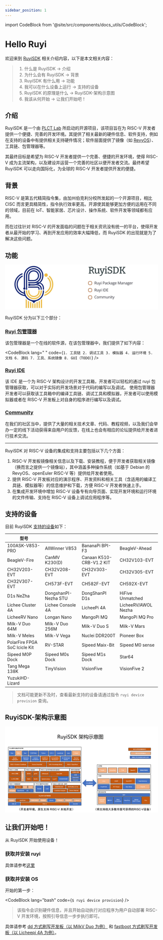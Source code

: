 ```yaml
---
sidebar_position: 1
---
```


import CodeBlock from '@site/src/components/docs_utils/CodeBlock';

# Hello Ruyi

欢迎来到 [RuyiSDK](https://github.com/ruyisdk) 相关介绍内容，以下是本文相关内容：

> 1. 什么是 RuyiSDK -> 介绍
> 2. 为什么会有 RuyiSDK -> 背景
> 3. RuyiSDK 有什么用 -> 功能
> 4. 我可以在什么设备上运行 -> 支持的设备
> 5. RuyiSDK 的原理是什么 -> RuyiSDK-架构示意图
> 6. 我该从何开始 -> 让我们开始吧！
## 介绍

RuyiSDK 是一个由 [PLCT Lab](https://plctlab.org/) 所启动的开源项目，该项目旨在为 RISC-V 开发者提供一个便捷、完善的开发环境。其提供了相关最新的硬件信息、软件支持，例如在支持的设备中有提供相关支持硬件情况；软件层面提供了镜像（如 [RevyOS](https://github.com/ruyisdk/revyos)）、工具链、包管理器等。

其最终目标是希望为 RISC-V 开发者提供一个完善、便捷的开发环境，使得 RISC-V 成为主流架构，以及建设并运营一个完善的社区以便开发者交流。最终希望 RuyiSDK 可以走向国际化，为全球的 RISC-V 开发者提供开发的便捷。

## 背景

RISC-V 是第五代精简指令集，由加州伯克利分校所发起的一个开源项目，相比 CISC 而言更具精简性，指令执行效率更高。开源使其能够更加方便的运用在不同的领域，目前在 IoT、智能家居、芯片设计、操作系统、软件开发等领域都有应用。

而在过往针对 RISC-V 的开发面临的问题在于相关资讯没有统一的平台，使得开发者从最开始的学习、再到开发应用的效率大幅降低，而 RuyiSDK 的出现就是为了解决这些问题。

## 功能

![RuyiSDK](./RuyiSDK.png)

RuyiSDK 分为以下三个部分：
### [Ruyi 包管理器](/docs/category/ruyi-包管理器)

该包管理器是一个在线的软件源，在该包管理器中，我们提供了如下内容：

<CodeBlock lang=" " code={`1. 工具链
2. 调试工具
3. 模拟器
4. 运行环境
5. 文档
6. 源码
7. 工具、系统镜像
8. GUI（TODO）`} />

### [Ruyi IDE](/docs/category/ruyisdk-ide)

该 IDE 是一个为 RISC-V 架构设计的开发工具箱，开发者可以轻松的通过 ruyi 包管理器获取，可以对于实际的开发场景对于代码的编写以及调试。
使用包管理器开发者可以获取该工具箱中的编译工具链、调试工具和模拟器，开发者可以使用模拟器或者在 RISC-V 开发板上对自身的程序进行编写以及调试。

### [Community](/contact)

在我们的社区当中，提供了大量的相关技术文章、代码、教程视频，以及我们会举办一定的线下活动获得来自用户的反馈，在线上也会有相应的论坛提供给开发者进行技术交流。

----

RuyiSDK 对 RISC-V 设备的集成和支持主要包括以下几个方面：

1.  RISC-V 开发板镜像相关信息以及下载、安装教程，便于开发者获取相关镜像（换而言之提供一个镜像站），其中涵盖多种操作系统（如基于 Debian 的 RevyOS、openEuler RISC-V 等）提供给开发者使用。
2.  提供 RISC-V 开发板对应的演示程序、开发资料和相关工具（含适用的编译工具链、模拟器等）的信息维护和下载，方便 RISC-V 开发者快速上手。
3.  在集成开发环境中增加 RISC-V 设备专有向导页面、实现开发环境和运行环境的文件传输、支持在 RISC-V 设备上调试应用程序等。

## 支持的设备

目前 RuyiSDK [支持的设备](https://github.com/ruyisdk/support-matrix)如下：

| 型号                            |                      |                          |                     |
| ----------------------------- | -------------------- | ------------------------ | ------------------- |
| 100ASK-V853-PRO               | AllWinner V853       | BananaPi BPI-F3          | BeagleV-Ahead       |
| BeagleV-Fire                  | CanMV K230(D)        | Canaan K510-CRB-V1.2 KIT | CH32V103-EVT        |
| CH32V203-EVT                  | CH32V208-EVT         | CH32V303-EVT             | CH32V305-EVT        |
| CH32V307-EVT                  | CH573F-EVT           | CH582F-EVT               | CH592X-EVT          |
| D1s NeZha                     | DongshanPI-Nezha STU | DongShanPI D1s           | HiFive Unmatched    |
| Lichee Cluster 4A             | Lichee Console 4A    | LicheePi 4A              | LicheeRV/AWOL Nezha |
| LicheeRV Nano                 | Longan Nano          | MangoPi MQ               | MangoPi MQ Pro      |
| Milk-V Duo 64M                | Milk-V Duo 256M      | Milk-V Duo S             | Milk-V Mars         |
| Milk-V Meles                  | Milk-V Vega          | Nuclei DDR200T           | Pioneer Box         |
| PolarFire FPGA SoC Icicle Kit | RV-STAR              | Sipeed Maix-Bit          | Sipeed M0 sense     |
| Sipeed M0P Dock               | Sipeed M0s Dock      | Sipeed M1s Dock          | Star64              |
| Tang Mega 138K                | TinyVision           | VisionFive               | VisionFive 2        |
| YuzukiHD-Lizard               |                      |                          |                     |


> 文档可能更新不及时，查看最新支持的设备请通过指令 `ruyi device provision` 查询。

## RuyiSDK-架构示意图

![Structure-RuyiSDK.png](./Structure-RuyiSDK.png)

## 让我们开始吧！

从 RuyiSDK 开始使用设备！

### 获取并安装 ruyi

具体请参考[这里](/docs/Package-Manager/installation)

### 获取并安装 OS

开始的第一步：

<CodeBlock lang="bash" code={`$ ruyi device provision`} />

> 该指令会识别硬件信息，并且开始自动执行对应程序为用户自动部署 RISC-V 开发环境，按照引导信息一步步执行即可。

具体请参考 [dd 方式刷写开发板（以 MilkV Duo 为例）](/docs/Package-Manager/cases/case3) 和 [fastboot 方式刷写开发板（以 Licheepi 4A 为例）](/docs/Package-Manager/cases/case4)。
